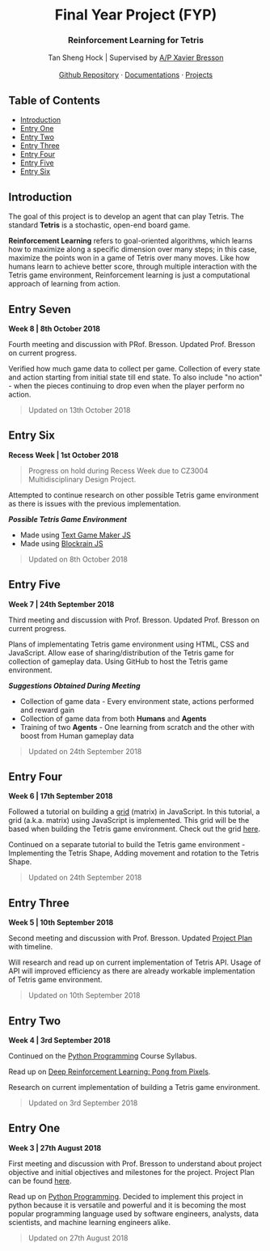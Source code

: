 <p align="center">
  <h1 align="center">Final Year Project (FYP)</h1>
  <h3 align="center">Reinforcement Learning for Tetris</h3>
  
  <p align="center">
    Tan Sheng Hock | Supervised by <a href="http://www.ntu.edu.sg/home/xbresson/">A/P Xavier Bresson</a>
    <br>
    <br>
    <a href="https://github.com/JCodeSH/jcodesh.github.io">Github Repository</a>
    ·
    <a href="https://github.com/JCodeSH/jcodesh.github.io/tree/master/Documentations">Documentations</a>
    ·
    <a href="https://github.com/JCodeSH/jcodesh.github.io/tree/master/Projects">Projects</a>
  </p>
</p>

## Table of Contents
- [Introduction](#introduction)
- [Entry One](#entry-one)
- [Entry Two](#entry-two)
- [Entry Three](#entry-three)
- [Entry Four](#entry-four)
- [Entry Five](#entry-five)
- [Entry Six](#entry-six)

## Introduction
The goal of this project is to develop an agent that can play Tetris. The standard **Tetris** is a stochastic, open-end board game.

**Reinforcement Learning** refers to goal-oriented algorithms, which learns how to maximize along a specific dimension over many steps; in this case, maximize the points won in a game of Tetris over many moves. Like how humans learn to achieve better score, through multiple interaction with the Tetris game environment, Reinforcement learning is just a computational approach of learning from action.

## Entry Seven
**Week 8 | 8th October 2018**

Fourth meeting and discussion with PRof. Bresson. Updated Prof. Bresson on current progress.

Verified how much game data to collect per game. Collection of every state and action starting from initial state till end state. To also include "no action" - when the pieces continuing to drop even when the player perform no action.

> Updated on 13th October 2018

## Entry Six
**Recess Week | 1st October 2018**

> Progress on hold during Recess Week due to CZ3004 Multidisciplinary Design Project.

Attempted to continue research on other possible Tetris game environment as there is issues with the previous implementation.

**_Possible Tetris Game Environment_**
- Made using [Text Game Maker JS](https://www.a-mean-blog.com/en/blog/Text-Game-Maker-JS/Games/Tetris)
- Made using [Blockrain JS](http://aerolab.github.io/blockrain.js/)

> Updated on 8th October 2018

## Entry Five
**Week 7 | 24th September 2018**

Third meeting and discussion with Prof. Bresson. Updated Prof. Bresson on current progress.

Plans of implementating Tetris game environment using HTML, CSS and JavaScript. Allow ease of sharing/distribution of the Tetris game for collection of gameplay data. Using GitHub to host the Tetris game environment.

**_Suggestions Obtained During Meeting_**
- Collection of game data - Every environment state, actions performed and reward gain
- Collection of game data from both **Humans** and **Agents**
- Training of two **Agents** - One learning from scratch and the other with boost from Human gameplay data

> Updated on 24th September 2018

## Entry Four
**Week 6 | 17th September 2018**

Followed a tutorial on building a [grid](http://slavchoslavchev.com/tutorials/building-a-grid-matrix-in-javascript/) (matrix) in JavaScript. In this tutorial, a grid (a.k.a. matrix) using JavaScript is implemented. This grid will be the based when building the Tetris game environment. Check out the grid [here](https://jcodesh.github.io/Projects/Grid%20Matrix/index.html).

Continued on a separate tutorial to build the Tetris game environment - Implementing the Tetris Shape, Adding movement and rotation to the Tetris Shape.

> Updated on 24th September 2018

## Entry Three
**Week 5 | 10th September 2018**

Second meeting and discussion with Prof. Bresson. Updated [Project Plan](https://jcodesh.github.io/Documentations/Final%20Year%20Project%20Plan%20[20180910].pdf) with timeline.

Will research and read up on current implementation of Tetris API. Usage of API will improved efficiency as there are already workable implementation of Tetris game environment.

> Updated on 10th September 2018

## Entry Two
**Week 4 | 3rd September 2018**

Continued on the [Python Programming](https://www.codecademy.com/learn/learn-python) Course Syllabus.

Read up on [Deep Reinforcement Learning: Pong from Pixels](http://karpathy.github.io/2016/05/31/rl/).

Research on current implementation of building a Tetris game environment.

> Updated on 3rd September 2018

## Entry One
**Week 3 | 27th August 2018**

First meeting and discussion with Prof. Bresson to understand about project objective and initial objectives and milestones for the project. Project Plan can be found [here](https://jcodesh.github.io/Documentations/Final%20Year%20Project%20Plan%20[20180910].pdf).

Read up on [Python Programming](https://www.codecademy.com/learn/learn-python). Decided to implement this project in python because it is versatile and powerful and it is becoming the most popular programming language used by software engineers, analysts, data scientists, and machine learning engineers alike.

> Updated on 27th August 2018
